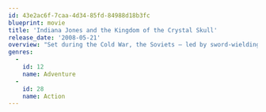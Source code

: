 ```yaml
---
id: 43e2ac6f-7caa-4d34-85fd-84988d18b3fc
blueprint: movie
title: 'Indiana Jones and the Kingdom of the Crystal Skull'
release_date: '2008-05-21'
overview: "Set during the Cold War, the Soviets – led by sword-wielding Irina Spalko – are in search of a crystal skull which has supernatural powers related to a mystical Lost City of Gold. After being captured and then escaping from them, Indy is coerced to head to Peru at the behest of a young man whose friend – and Indy's colleague – Professor Oxley has been captured for his knowledge of the skull's whereabouts."
genres:
  -
    id: 12
    name: Adventure
  -
    id: 28
    name: Action
---
```

